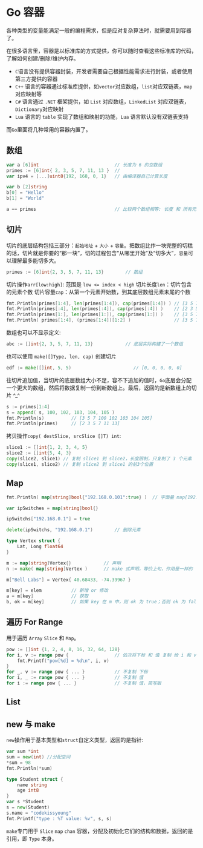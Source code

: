 # Go 容器

各种类型的变量能满足一般的编程需求，但是应对复杂算法时，就需要用到容器了。

在很多语言里，容器是以标准库的方式提供，你可以随时查看这些标准库的代码，了解如何创建/删除/维护内存。

- `C`语言没有提供容器封装，开发者需要自己根据性能需求进行封装，或者使用第三方提供的容器
- `C++` 语言的容器通过标准库提供，如`vector`对应数组，`list`对应双链表，`map`对应映射等
- `C#` 语言通过 `.NET` 框架提供，如 `List` 对应数组，`LinkedList` 对应双链表，`Dictionary`对应映射
- `Lua` 语言的 `table` 实现了数组和映射的功能，`Lua` 语言默认没有双链表支持

而`Go`里面将几种常用的容器内置了。

## 数组

```go
var a [6]int                            // 长度为 6 的空数组
primes := [6]int{ 2, 3, 5, 7, 11, 13 }  // 
var ipv4 = [...]uint8{192, 168, 0, 1}   // 由编译器自己计算长度

var b [2]string
b[0] = "Hello"
b[1] = "World"

a == primes                             // 比较两个数组相等: 长度 和 所有元素 一致
```

## 切片

切片的底层结构包括三部分：`起始地址` + `大小` + `容量`。把数组比作一块完整的切糕的话，切片就是你要的“那一块”，切的过程包含“从哪里开始”及“切多大”，`容量`可以理解最多能切多大。

```go
primes := [6]int{2, 3, 5, 7, 11, 13}        // 数组
```

切片操作`arr[low:high]`: 范围是 `low <= index < high`
切片长度`len`：切片包含的元素个数
切片容量`cap`：从第一个元素开始数，到其底层数组元素末尾的个数  

```go
fmt.Println(primes[1:4], len(primes[1:4]), cap(primes[1:4]) ) // [3 5 7] 3 5
fmt.Println(primes[:4], len(primes[:4]), cap(primes[:4]) )    // [2 3 5 7] 4 6 省略 low ，默认取 0
fmt.Println(primes[1:], len(primes[1:]), cap(primes[1:]) )    // [3 5 7 11 13] 5 5 省略 high，默认取 len(a)
fmt.Println( primes[1:4], (primes[1:4])[1:2] )                // [3 5 7] [5] 切了后 再切 ^_^
```

数组也可以不显示定义:

```go
abc := []int{2, 3, 5, 7, 11, 13}            // 底层实际构建了一个数组
```

也可以使用 `make([]Type, len, cap)` 创建切片

```go
edf := make([]int, 5, 5)                       // [0, 0, 0, 0, 0]
```

往切片追加值，当切片的底层数组大小不足，容不下追加的值时，`Go`底层会分配一个更大的数组，然后将数据复制一份到新数组上。最后，返回的是新数组上的切片 ^_^

```go
s := primes[1:4]
s = append( s, 100, 102, 103, 104, 105 )
fmt.Println(s)          // [3 5 7 100 102 103 104 105]
fmt.Println(primes)     // [2 3 5 7 11 13]
```

拷贝操作`copy( destSlice, srcSlice []T) int`:

```go
slice1 := []int{1, 2, 3, 4, 5}
slice2 := []int{5, 4, 3}
copy(slice2, slice1) // 复制 slice1 到 slice2，长度限制，只复制了 3 个元素 
copy(slice1, slice2) // 复制 slice2 到 slice1 的前3个位置
```

## Map

```go
fmt.Println( map[string]bool{"192.168.0.101":true} )  // 字面量 map[192.168.0.1:true]

var ipSwitches = map[string]bool{}

ipSwitchs["192.168.0.1"] = true

delete(ipSwitchs, "192.168.0.1")        // 删除元素
```

```go
type Vertex struct {
	Lat, Long float64
}

m := map[string]Vertex{}            // 声明
n := make( map[string]Vertex )      // make 式声明，等价上句，作用是一样的

m["Bell Labs"] = Vertex{ 40.68433, -74.39967 }

m[key] = elem           // 新增 or 修改
a = m[key]              // 获取
b, ok = m[key]          // 如果 key 在 m 中，则 ok 为 true；否则 ok 为 false, b 为零值
```

## 遍历 For Range

用于遍历 `Array` `Slice` 和 `Map`。

```go
pow := []int {1, 2, 4, 8, 16, 32, 64, 128}
for i, v := range pow {                 // 依次将下标 和 值 复制 给 i 和 v
    fmt.Printf("pow[%d] = %d\n", i, v)
}
for _, v := range pow { ... }           // 不复制 下标
for i, _ := range pow { ... }           // 不复制 值
for i := range pow { ... }              // 不复制 值，简写版
```

## List


## new 与 make

`new`操作用于基本类型和`struct`自定义类型，返回的是指针:

```go
var sum *int
sum = new(int) //分配空间
*sum = 98
fmt.Println(*sum)

type Student struct {
	name string
	age int8
}
var s *Student
s = new(Student)
s.name = "codekissyoung"
fmt.Printf("type : %T value: %v", s, s)
```

`make`专门用于 `Slice` `map` `chan` 容器，分配及初始化它们的结构和数据，返回的是引用，即 `Type` 本身。
